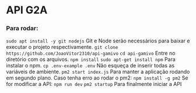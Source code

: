 # API G2A

### Para rodar:
`sudo apt install -y git nodejs` Git e Node serão necessários para baixar e executar o projeto respectivamente.
`git clone https://github.com/JoaoVitor2310/api-gamivo`
`cd api-gamivo` Entre no diretório com os arquivos.
`npm install`
`sudo apt-get install npm` Para instalar o npm.
`cp .env-example .env` Não esqueça de inserir todas as variáveis de ambiente.
`pm2 start index.js` Para manter a aplicação rodando em segundo plano.
Caso tenha erro ao rodar o pm2: `npm install -g pm2`
Se for modificar a API: `npm run dev`
`pm2 startup` Para finalmente iniciar a API